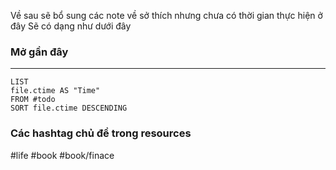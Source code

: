 

Về sau sẽ bổ sung các note về sở thích nhưng chưa có thời gian thực hiện ở đây 
Sẽ có dạng như dưới đây

### Mở gần đây 
---
```dataview
LIST
file.ctime AS "Time"
FROM #todo
SORT file.ctime DESCENDING
```

### Các hashtag chủ đề trong resources
#life #book #book/finace

